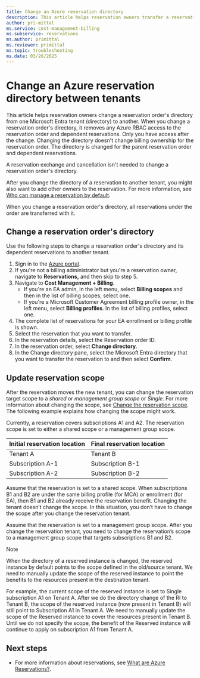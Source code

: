 ```yaml
---
title: Change an Azure reservation directory
description: This article helps reservation owners transfer a reservation order from one Microsoft Entra tenant (directory) to another.
author: pri-mittal
ms.service: cost-management-billing
ms.subservice: reservations
ms.author: primittal
ms.reviewer: primittal
ms.topic: troubleshooting
ms.date: 03/26/2025
---
```


# Change an Azure reservation directory between tenants

This article helps reservation owners change a reservation order's directory from one Microsoft Entra tenant (directory) to another. When you change a reservation order's directory, it removes any Azure RBAC access to the reservation order and dependent reservations. Only you have access after the change. Changing the directory doesn't change billing ownership for the reservation order. The directory is changed for the parent reservation order and dependent reservations.

A reservation exchange and cancellation isn't needed to change a reservation order's directory.

After you change the directory of a reservation to another tenant, you might also want to add other owners to the reservation. For more information, see [Who can manage a reservation by default](view-reservations.md#who-can-manage-a-reservation-by-default).

When you change a reservation order's directory, all reservations under the order are transferred with it.

## Change a reservation order's directory

Use the following steps to change a reservation order's directory and its dependent reservations to another tenant.

1. Sign in to the [Azure portal](https://portal.azure.com).
1. If you're not a billing administrator but you're a reservation owner, navigate to **Reservations,** and then skip to step 5.
1. Navigate to **Cost Management + Billing**.
    - If you're an EA admin, in the left menu, select **Billing scopes** and then in the list of billing scopes, select one.
    - If you're a Microsoft Customer Agreement billing profile owner, in the left menu, select **Billing profiles**. In the list of billing profiles, select one.
1. The complete list of reservations for your EA enrollment or billing profile is shown.
1. Select the reservation that you want to transfer.
1. In the reservation details, select the Reservation order ID.
1. In the reservation order, select **Change directory**.
1. In the Change directory pane, select the Microsoft Entra directory that you want to transfer the reservation to and then select **Confirm**.

## Update reservation scope

After the reservation moves the new tenant, you can change the reservation target scope to a *shared* or *management group scope* or *Single*. For more information about changing the scope, see [Change the reservation scope](manage-reserved-vm-instance.md#change-the-reservation-scope). The following example explains how changing the scope might work.

Currently, a reservation covers subscriptions A1 and A2. The reservation scope is set to either a shared scope or a management group scope.

| Initial reservation location | Final reservation location |
| --- | ---|
| Tenant A | Tenant B |
| Subscription A-1 | Subscription B-1 |
| Subscription A-2 | Subscription B-2 |

Assume that the reservation is set to a shared scope. When subscriptions B1 and B2 are under the same billing profile (for MCA) or enrollment (for EA), then B1 and B2 already receive the reservation benefit. Changing the tenant doesn’t change the scope. In this situation, you don’t have to change the scope after you change the reservation tenant.

Assume that the reservation is set to a management group scope. After you change the reservation tenant, you need to change the reservation’s scope to a management group scope that targets subscriptions B1 and B2.

> [!NOTE]
> When the directory of a reserved instance is changed, the reserved instance by default points to the scope defined in the old/source tenant. We need to manually update the scope of the reserved instance to point the benefits to the resources present in the destination tenant.

For example, the current scope of the reserved instance is set to Single subscription A1 on Tenant A. After we do the directory change of the RI to Tenant B, the scope of the reserved instance (now present in Tenant B) will still point to Subscription A1 in Tenant A. We need to manually update the scope of the Reserved instance to cover the resources present in Tenant B. Until we do not specify the scope, the benefit of the Reserved instance will continue to apply on subscription A1 from Tenant A.

## Next steps

- For more information about reservations, see [What are Azure Reservations?](save-compute-costs-reservations.md).
